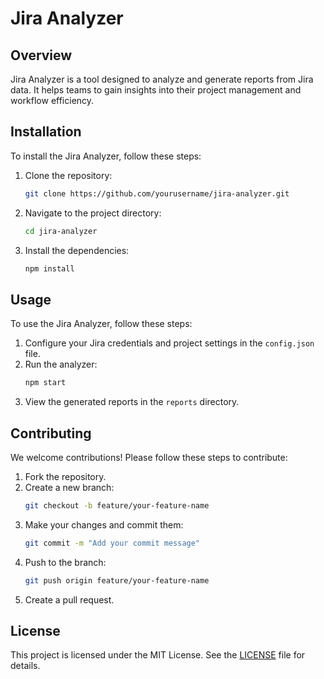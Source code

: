
# Jira Analyzer

## Overview
Jira Analyzer is a tool designed to analyze and generate reports from Jira data. It helps teams to gain insights into their project management and workflow efficiency.

## Installation
To install the Jira Analyzer, follow these steps:

1. Clone the repository:
    ```sh
    git clone https://github.com/yourusername/jira-analyzer.git
    ```
2. Navigate to the project directory:
    ```sh
    cd jira-analyzer
    ```
3. Install the dependencies:
    ```sh
    npm install
    ```

## Usage
To use the Jira Analyzer, follow these steps:

1. Configure your Jira credentials and project settings in the `config.json` file.
2. Run the analyzer:
    ```sh
    npm start
    ```
3. View the generated reports in the `reports` directory.

## Contributing
We welcome contributions! Please follow these steps to contribute:

1. Fork the repository.
2. Create a new branch:
    ```sh
    git checkout -b feature/your-feature-name
    ```
3. Make your changes and commit them:
    ```sh
    git commit -m "Add your commit message"
    ```
4. Push to the branch:
    ```sh
    git push origin feature/your-feature-name
    ```
5. Create a pull request.

## License
This project is licensed under the MIT License. See the [LICENSE](LICENSE) file for details.
